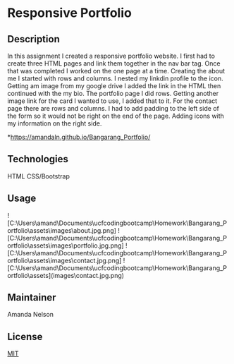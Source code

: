 # Responsive Portfolio
## Description
In this assignment I created a responsive portfolio website. I first had to create three HTML pages and link them together in the nav bar tag. Once that was completed I worked on the one page at a time. Creating the about me I started with rows and columns. I nested my linkdin profile to the icon. Getting am image from my google drive I added the link in the HTML then continued with the my bio. The portfolio page I did rows. Getting another image link for the card I wanted to use, I added that to it. For the contact page there are rows and columns. I had to add padding to the left side of the form so it would not be right on the end of the page. Adding icons with my information on the right side. 

*https://amandaln.github.io/Bangarang_Portfolio/

## Technologies
HTML
CSS/Bootstrap

## Usage
![C:\Users\amand\Documents\ucfcodingbootcamp\Homework\Bangarang_Portfolio\assets\images\about.jpg.png]
![C:\Users\amand\Documents\ucfcodingbootcamp\Homework\Bangarang_Portfolio\assets\images\portfolio.jpg.png]
![C:\Users\amand\Documents\ucfcodingbootcamp\Homework\Bangarang_Portfolio\assets\images\contact.jpg.png]
![C:\Users\amand\Documents\ucfcodingbootcamp\Homework\Bangarang_Portfolio\assets\](images\contact.jpg.png)

## Maintainer
Amanda Nelson

## License
[MIT](https://choosealicense.com/licenses/mit/)